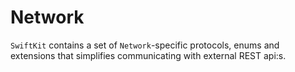 # Network

`SwiftKit` contains a set of `Network`-specific protocols, enums and extensions that simplifies communicating with external REST api:s.

